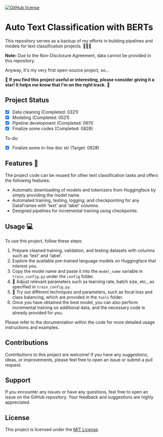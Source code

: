 [![GitHub license](https://img.shields.io/badge/license-MIT-blue.svg)](LICENSE)
# Auto Text Classification with BERTs
This repository serves as a backup of my efforts in building pipelines and models for text classification projects. :tada::tada::tada:

**Note:** Due to the Non-Disclosure Agreement, data cannot be provided in this repository.

Anyway, it's my very first open-source project, so...

🌟 **If you find this project useful or interesting, please consider giving it a star! It helps me know that I'm on the right track.** 🌟

## Project Status
- [x] Data cleaning (Completed: 0321)
- [x] Modeling (Completed: 0521)
- [x] Pipeline development (Completed: 0611)
- [x] Finalize some codes (Completed: 0828)
      
To-do:
- [x] Finalize some in-line doc str (Target: 0928)

## Features :rocket:

The project code can be reused for other text classification tasks and offers the following features:

- Automatic downloading of models and tokenizers from Huggingface by simply providing the model name.
- Automated training, testing, logging, and checkpointing for any DataFrames with 'text' and 'label' columns.
- Designed pipelines for incremental training using checkpoints.

## Usage :computer:

To use this project, follow these steps:

1. Prepare cleaned training, validation, and testing datasets with columns such as 'text' and 'label'.
2. Explore the available pre-trained language models on Huggingface that interest you.
3. Copy the model name and paste it into the `model_name` variable in `train_config.py` under the `config` folder.
4. :wrench: Adjust relevant parameters such as learning rate, batch size, etc., as specified in `train_config.py`.
5. :wrench: Try out different techniques and parameters, such as focal loss and class balancing, which are provided in the `tools` folder.
6. Once you have obtained the best model, you can also perform incremental training on additional data, and the necessary code is already provided for you.

Please refer to the documentation within the code for more detailed usage instructions and examples.

## Contributions

Contributions to this project are welcome! If you have any suggestions, ideas, or improvements, please feel free to open an issue or submit a pull request.

## Support

If you encounter any issues or have any questions, feel free to open an issue on the GitHub repository. Your feedback and suggestions are highly appreciated.

## License

This project is licensed under the [MIT License](LICENSE).
